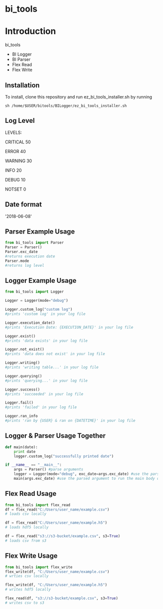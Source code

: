 # bi_tools

# Introduction
bi_tools

- BI Logger
- BI Parser
- Flex Read
- Flex Write

## Installation

To install, clone this repository and run ez_bi_tools_installer.sh by running

```
sh /home/$USER/bitools/BILogger/ez_bi_tools_installer.sh
```

## Log Level

LEVELS:

CRITICAL	50

ERROR	    40

WARNING	  30

INFO	    20

DEBUG	    10

NOTSET     0

## Date format
'2018-06-08'

## Parser Example Usage
```python
from bi_tools import Parser
Parser = Parser()
Parser.exc_date
#returns execution date
Parser.mode
#returns log level
```

## Logger Example Usage

```python
from bi_tools import Logger

Logger = Logger(mode="debug")

Logger.custom_log("custom log")
#prints 'custom log' in your log file

Logger.execution_date()
#prints 'Execution Date: {EXECUTION_DATE}' in your log file

Logger.exist()
#prints 'data exists' in your log file

Logger.not_exist()
#prints 'data does not exist' in your log file

Logger.writing()
#prints 'writing table...' in your log file

Logger.querying()
#prints 'querying...' in your log file

Logger.success()
#prints 'succeeded' in your log file

Logger.fail()
#prints 'failed' in your log file

Logger.ran_info
#prints 'ran by {USER} & ran on {DATETIME}' in your log file
```
## Logger & Parser Usage Together

```python
def main(date):
    print date
    logger.custom_log("successfully printed date")

if __name__ == "__main__":
    args = Parser() #parse arguments
    logger = Logger(mode="debug", exc_date=args.exc_date) #use the parsed arguments to set the logger
    main(args.exc_date) #use the parsed argument to run the main body of code
```

## Flex Read Usage
```python
from bi_tools import flex_read
df = flex_read("C:/Users/user_name/example.csv")
# loads csv locally

df = flex_read("C:/Users/user_name/example.h5")
# loads hdf5 locally

df = flex_read("s3://s3-bucket/example.csv", s3=True)
# loads csv from s3
```

## Flex Write Usage
```python
from bi_tools import flex_write
flex_write(df, "C:/Users/user_name/example.csv")
# wrties csv locally

flex_write(df, "C:/Users/user_name/example.h5")
# writes hdf5 locally

flex_read(df, "s3://s3-bucket/example.csv", s3=True)
# writes csv to s3
```

